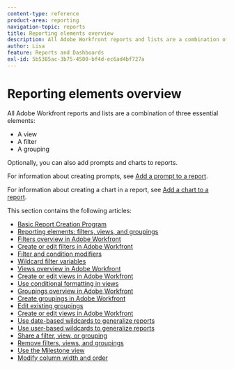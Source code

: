 ```yaml
---
content-type: reference
product-area: reporting
navigation-topic: reports
title: Reporting elements overview
description: All Adobe Workfront reports and lists are a combination of three essential elements - views, filters, and groupings.
author: Lisa
feature: Reports and Dashboards
exl-id: 5b5385ac-3b75-4500-bf4d-ec6ad4bf727a
---
```

# Reporting elements overview

All Adobe Workfront reports and lists are a combination of three essential elements:

* A view
* A filter
* A grouping

Optionally, you can also add prompts and charts to reports.

For information about creating prompts, see [Add a prompt to a report](../../../reports-and-dashboards/reports/creating-and-managing-reports/add-prompt-report.md).

For information about creating a chart in a report, see [Add a chart to a report](../../../reports-and-dashboards/reports/creating-and-managing-reports/add-chart-report.md).

This section contains the following articles:

* [Basic Report Creation Program](https://one.workfront.com/s/basic-report-creation-program)
* [Reporting elements: filters, views, and groupings](../../../reports-and-dashboards/reports/reporting-elements/reporting-elements-filters-views-groupings.md)
* [Filters overview in Adobe Workfront](../../../reports-and-dashboards/reports/reporting-elements/filters-overview.md) 
* [Create or edit filters in Adobe Workfront](../../../reports-and-dashboards/reports/reporting-elements/create-filters.md) 
* [Filter and condition modifiers](../../../reports-and-dashboards/reports/reporting-elements/filter-condition-modifiers.md) 
* [Wildcard filter variables](../../../reports-and-dashboards/reports/reporting-elements/understand-wildcard-filter-variables.md)
* [Views overview in Adobe Workfront](../../../reports-and-dashboards/reports/reporting-elements/views-overview.md) 
* [Create or edit views in Adobe Workfront](../../../reports-and-dashboards/reports/reporting-elements/create-edit-views.md) 
* [Use conditional formatting in views](../../../reports-and-dashboards/reports/reporting-elements/use-conditional-formatting-views.md)
* [Groupings overview in Adobe Workfront](../../../reports-and-dashboards/reports/reporting-elements/groupings-overview.md) 
* [Create groupings in Adobe Workfront](../../../reports-and-dashboards/reports/reporting-elements/create-groupings.md) 
* [Edit existing groupings](../../../reports-and-dashboards/reports/reporting-elements/edit-existing-groupings.md)
* [Create or edit views in Adobe Workfront](../../../reports-and-dashboards/reports/reporting-elements/create-edit-views.md) 
* [Use date-based wildcards to generalize reports](../../../reports-and-dashboards/reports/reporting-elements/use-date-based-wildcards-generalize-reports.md) 
* [Use user-based wildcards to generalize reports](../../../reports-and-dashboards/reports/reporting-elements/use-user-based-wildcards-generalize-reports.md) 
* [Share a filter, view, or grouping](../../../reports-and-dashboards/reports/reporting-elements/share-filter-view-grouping.md) 
* [Remove filters, views, and groupings](../../../reports-and-dashboards/reports/reporting-elements/remove-filters-views-groupings.md)
* [Use the Milestone view](../../../reports-and-dashboards/reports/reporting-elements/use-milestone-view.md) 
* [Modify column width and order](../../../reports-and-dashboards/reports/reporting-elements/modify-column-width-order.md)
